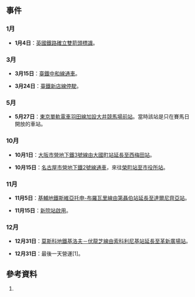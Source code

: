 ## 事件

### 1月

  - **1月4日**：[英國鐵路確立雙箭頭標識](https://zh.wikipedia.org/wiki/英國鐵路 "wikilink")。

### 3月

  - **3月15日**：[臺鐵](https://zh.wikipedia.org/wiki/臺鐵 "wikilink")[中和線通車](../Page/中和線_\(台鐵\).md "wikilink")。

  - **3月24日**：[臺鐵](https://zh.wikipedia.org/wiki/臺鐵 "wikilink")[新店線停駛](../Page/新店線_\(台鐵\).md "wikilink")。

### 5月

  - **5月27日**：[東京單軌電車](https://zh.wikipedia.org/wiki/東京單軌電車 "wikilink")[羽田線加設](../Page/東京單軌電車羽田機場線.md "wikilink")[大井競馬場前站](https://zh.wikipedia.org/wiki/大井競馬場前站 "wikilink")。當時該站是只在賽馬日開放的車站。

### 10月

  - **10月1日**：[大阪市營地下鐵](../Page/大阪市營地下鐵.md "wikilink")[3號線由](../Page/四橋線.md "wikilink")[大國町站延長至](https://zh.wikipedia.org/wiki/大國町站 "wikilink")[西梅田站](../Page/西梅田站.md "wikilink")。

  - **10月15日**：[名古屋市營地下鐵](../Page/名古屋市營地下鐵.md "wikilink")[2號線通車](../Page/名城線.md "wikilink")，來往[榮町站至](../Page/榮站_\(愛知縣\).md "wikilink")[市役所站](https://zh.wikipedia.org/wiki/市役所站 "wikilink")。

### 11月

  - **11月5日**：[基輔地鐵](../Page/基輔地鐵.md "wikilink")[斯維亞托申-布羅瓦里線由](https://zh.wikipedia.org/wiki/斯維亞托申-布羅瓦里線 "wikilink")[第聶伯站延長至](../Page/第聶伯站.md "wikilink")[達爾尼齊亞站](../Page/達爾尼齊亞站.md "wikilink")。

  - **11月15日**：[新院站啟用](../Page/新院站.md "wikilink")。

### 12月

  - **12月31日**：[莫斯科地鐵](https://zh.wikipedia.org/wiki/莫斯科地鐵 "wikilink")[基洛夫－伏龍芝線由](https://zh.wikipedia.org/wiki/索科利尼基線 "wikilink")[索科利尼基站延長至](../Page/索科利尼基站.md "wikilink")[革新廣場站](../Page/革新廣場站.md "wikilink")。

  - **12月31日**：最後一天營運\[1\]。

## 參考資料

1.
